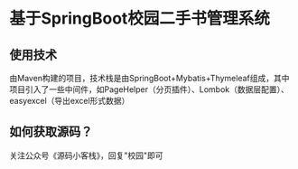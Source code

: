 # 基于SpringBoot校园二手书管理系统
## 使用技术
由Maven构建的项目，技术栈是由SpringBoot+Mybatis+Thymeleaf组成，其中项目引入了一些中间件，如PageHelper（分页插件）、Lombok（数据层配置）、easyexcel（导出excel形式数据）
## 如何获取源码？
关注公众号《源码小客栈》，回复"校园"即可
